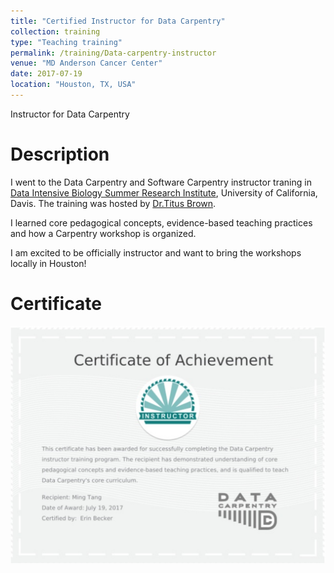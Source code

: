 ```yaml
---
title: "Certified Instructor for Data Carpentry"
collection: training
type: "Teaching training"
permalink: /training/Data-carpentry-instructor
venue: "MD Anderson Cancer Center"
date: 2017-07-19
location: "Houston, TX, USA"
---
```


Instructor for Data Carpentry

Description
======
I went to the Data Carpentry and Software Carpentry instructor traning in [Data Intensive Biology Summer Research Institute](http://ivory.idyll.org/dibsi/), University of California, Davis.
The training was hosted by [Dr.Titus Brown](http://ivory.idyll.org/lab/).

I learned core pedagogical concepts, evidence-based teaching practices and how a Carpentry workshop is organized.

I am excited to be officially instructor and want to bring the workshops locally in Houston!


Certificate
=====

![](../images/Data_carpentry_certificate.png)
